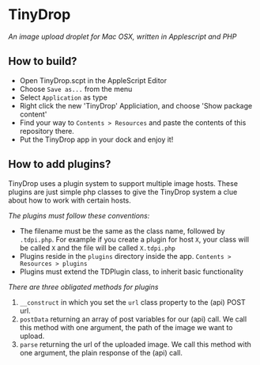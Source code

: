 # TinyDrop
*An image upload droplet for Mac OSX, written in Applescript and PHP*


## How to build?
- Open TinyDrop.scpt in the AppleScript Editor
- Choose `Save as...` from the menu
- Select `Application` as type
- Right click the new 'TinyDrop' Appliciation, and choose 'Show package content'
- Find your way to `Contents > Resources` and paste the contents of this repository there.
- Put the TinyDrop app in your dock and enjoy it!


## How to add plugins?
TinyDrop uses a plugin system to support multiple image hosts. These plugins are just simple php classes to give the TinyDrop system a clue about how to work with certain hosts.

*The plugins must follow these conventions:*

- The filename must be the same as the class name, followed by `.tdpi.php`. For example if you create a plugin for host `X`, your class will be called `X` and the file will be called `X.tdpi.php`
- Plugins reside in the `plugins` directory inside the app. `Contents > Resources > plugins`
- Plugins must extend the TDPlugin class, to inherit basic functionality

*There are three obligated methods for plugins*
1. `__construct` in which you set the `url` class property to the (api) POST url.
2. `postData` returning an array of post variables for our (api) call. We call this method with one argument, the path of the image we want to upload.
3. `parse` returning the url of the uploaded image. We call this method with one argument, the plain response of the (api) call.
